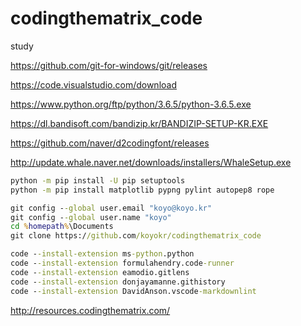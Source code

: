 # codingthematrix_code

study

<https://github.com/git-for-windows/git/releases>

<https://code.visualstudio.com/download>

<https://www.python.org/ftp/python/3.6.5/python-3.6.5.exe>

<https://dl.bandisoft.com/bandizip.kr/BANDIZIP-SETUP-KR.EXE>

<https://github.com/naver/d2codingfont/releases>

<http://update.whale.naver.net/downloads/installers/WhaleSetup.exe>

```bat
python -m pip install -U pip setuptools
python -m pip install matplotlib pypng pylint autopep8 rope

git config --global user.email "koyo@koyo.kr"
git config --global user.name "koyo"
cd %homepath%\Documents
git clone https://github.com/koyokr/codingthematrix_code

code --install-extension ms-python.python
code --install-extension formulahendry.code-runner
code --install-extension eamodio.gitlens
code --install-extension donjayamanne.githistory
code --install-extension DavidAnson.vscode-markdownlint
```

<http://resources.codingthematrix.com/>
